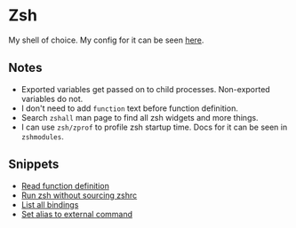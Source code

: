 # Zsh
My shell of choice. My config for it can be seen [here](https://github.com/nikitavoloboev/dotfiles/tree/master/zsh).

## Notes
- Exported variables get passed on to child processes. Non-exported variables do not.
- I don't need to add `function` text before function definition.
- Search `zshall` man page to find all zsh widgets and more things.
- I can use `zsh/zprof` to profile zsh startup time. Docs for it can be seen in `zshmodules`.

## Snippets
- [Read function definition](https://gist.github.com/44dfe0dff52103bc8f48bdb52791cd74)
- [Run zsh without sourcing zshrc](https://gist.github.com/3322090e17652f5370ea8dd320ec2618)
- [List all bindings](https://gist.github.com/15be06b388910e6fa78abb27f921efa7)
- [Set alias to external command](https://gist.github.com/c7c5d230922ef30507bc7672f57e6fed)